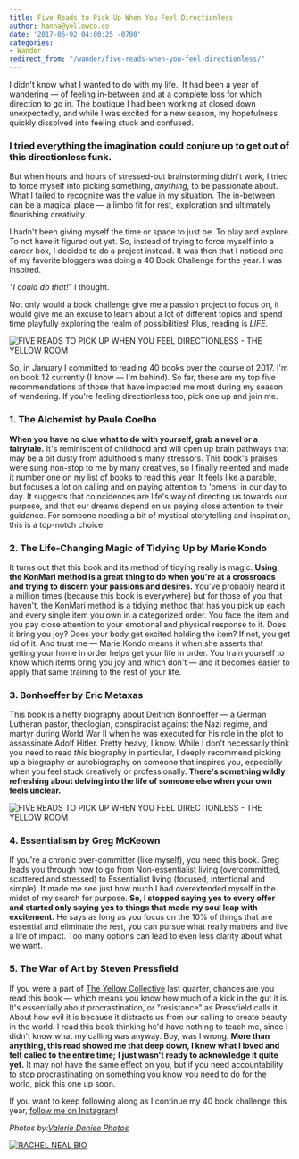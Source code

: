 ```yaml
---
title: Five Reads to Pick Up When You Feel Directionless
author: hanna@yellowco.co
date: '2017-06-02 04:00:25 -0700'
categories:
- Wander
redirect_from: "/wander/five-reads-when-you-feel-directionless/"
---
```


I didn't know what I wanted to do with my life.  It had been a year of wandering — of feeling in-between and at a complete loss for which direction to go in. The boutique I had been working at closed down unexpectedly, and while I was excited for a new season, my hopefulness quickly dissolved into feeling stuck and confused.

### **I tried everything the imagination could conjure up to get out of this directionless funk.**

But when hours and hours of stressed-out brainstorming didn't work, I tried to force myself into picking something, _anything_, to be passionate about. What I failed to recognize was the value in my situation. The in-between can be a magical place — a limbo fit for rest, exploration and ultimately flourishing creativity.

I hadn't been giving myself the time or space to just be. To play and explore. To not have it figured out yet. So, instead of trying to force myself into a career box, I decided to do a project instead. It was then that I noticed one of my favorite bloggers was doing a 40 Book Challenge for the year. I was inspired.

_"I could do that!_" I thought.

Not only would a book challenge give me a passion project to focus on, it would give me an excuse to learn about a lot of different topics and spend time playfully exploring the realm of possibilities! Plus, reading is _LIFE._

![FIVE READS TO PICK UP WHEN YOU FEEL DIRECTIONLESS - THE YELLOW ROOM](https://s3.amazonaws.com/yellow-files/blog/2017/06/ValerieDenisePhotos-55.jpg "FIVE READS TO PICK UP WHEN YOU FEEL DIRECTIONLESS - THE YELLOW ROOM")

So, in January I committed to reading 40 books over the course of 2017\. I'm on book 12 currently (I know — I'm behind). So far, these are my top five recommendations of those that have impacted me most during my season of wandering. If you're feeling directionless too, pick one up and join me.

### **1\. The Alchemist by Paulo Coelho**

**When you have no clue what to do with yourself, grab a novel or a fairytale.** It's reminiscent of childhood and will open up brain pathways that may be a bit dusty from adulthood's many stressors. This book's praises were sung non-stop to me by many creatives, so I finally relented and made it number one on my list of books to read this year. It feels like a parable, but focuses a lot on calling and on paying attention to 'omens' in our day to day. It suggests that coincidences are life's way of directing us towards our purpose, and that our dreams depend on us paying close attention to their guidance. For someone needing a bit of mystical storytelling and inspiration, this is a top-notch choice!  

### **2\. The Life-Changing Magic of Tidying Up by Marie Kondo**

It turns out that this book and its method of tidying really is magic. **Using the KonMari method is a great thing to do when you're at a crossroads and trying to discern your passions and desires.** You've probably heard it a million times (because this book is everywhere) but for those of you that haven't, the KonMari method is a tidying method that has you pick up each and every single item you own in a categorized order. You face the item and you pay close attention to your emotional and physical response to it. Does it bring you joy? Does your body get excited holding the item? If not, you get rid of it. And trust me — Marie Kondo means it when she asserts that getting your home in order helps get your life in order. You train yourself to know which items bring you joy and which don't — and it becomes easier to apply that same training to the rest of your life.

### **3\. Bonhoeffer by Eric Metaxas**

This book is a hefty biography about Deitrich Bonhoeffer — a German Lutheran pastor, theologian, conspiracist against the Nazi regime, and martyr during World War II when he was executed for his role in the plot to assassinate Adolf Hitler. Pretty heavy, I know. While I don't necessarily think you need to read _this_ biography in particular, I deeply recommend picking up a biography or autobiography on someone that inspires you, especially when you feel stuck creatively or professionally. **There's something wildly refreshing about delving into the life of someone else when your own feels unclear.**

![FIVE READS TO PICK UP WHEN YOU FEEL DIRECTIONLESS - THE YELLOW ROOM](https://s3.amazonaws.com/yellow-files/blog/2017/06/ValerieDenisePhotos-54.jpg "FIVE READS TO PICK UP WHEN YOU FEEL DIRECTIONLESS - THE YELLOW ROOM")

### **4\. Essentialism by Greg McKeown**

If you're a chronic over-committer (like myself), you need this book. Greg leads you through how to go from Non-essentialist living (overcommitted, scattered and stressed) to Essentialist living (focused, intentional and simple). It made me see just how much I had overextended myself in the midst of my search for purpose. **So, I stopped saying yes to every offer and started only saying yes to things that made my soul leap with excitement.** He says as long as you focus on the 10% of things that are essential and eliminate the rest, you can pursue what really matters and live a life of impact. Too many options can lead to even less clarity about what we want.

### **5\. The War of Art by Steven Pressfield**

If you were a part of [The Yellow Collective](http://yellowcollective.co/) last quarter, chances are you read this book — which means you know how much of a kick in the gut it is. It's essentially about procrastination, or "resistance" as Pressfield calls it. About how evil it is because it distracts us from our calling to create beauty in the world. I read this book thinking he'd have nothing to teach me, since I didn't know what my calling was anyway. Boy, was I wrong. **More than anything, this read showed me that deep down, I knew what I loved and felt called to the entire time;** **I just wasn't ready to acknowledge it quite yet.** It may not have the same effect on you, but if you need accountability to stop procrastinating on something you know you need to do for the world, pick this one up soon.

If you want to keep following along as I continue my 40 book challenge this year, [follow me on Instagram](https://www.instagram.com/rachelhneal/)!

_Photos by:[Valerie Denise Photos](http://www.valeriedenisephotos.com/)_

[![RACHEL NEAL BIO](https://s3.amazonaws.com/yellow-files/blog/2017/05/RACHEL-NEAL-BIO.jpg)](https://www.instagram.com/rachelhneal/)
